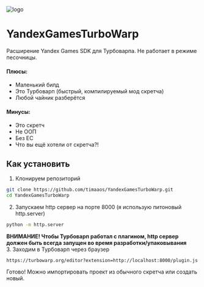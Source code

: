 ![logo](https://raw.githubusercontent.com/timaaos/YandexGamesTurboWarp/main/C0450376-E79B-476D-A098-B26EDEA5F2E8.png)
# YandexGamesTurboWarp
Расширение Yandex Games SDK для Турбоварпа. Не работает в режиме песочницы.
#### Плюсы:
 + Маленький билд
 + Это Турбоварп (быстрый, компилируемый мод скретча)
 + Любой чайник разберётся
#### Минусы:
 - Это скретч
 - Не ООП
 - Без EC
 - Что вы ещё хотели от скретча?!
## Как установить
1. Клонируем репозиторий
```sh
git clone https://github.com/timaaos/YandexGamesTurboWarp.git
cd YandexGamesTurboWarp
```
2. Запускаем http сервер на порте 8000 (я использую питоновый http.server)
```sh
python -m http.server
```
**ВНИМАНИЕ! Чтобы Турбоварп работал с плагином, http сервер должен быть всегда запущен во время разработки/упаковывания**  
3. Заходим в Турбоварп через браузер
```
https://turbowarp.org/editor?extension=http://localhost:8000/plugin.js
```
Готово! Можно импортировать проект из обычного скретча или создать новый.
